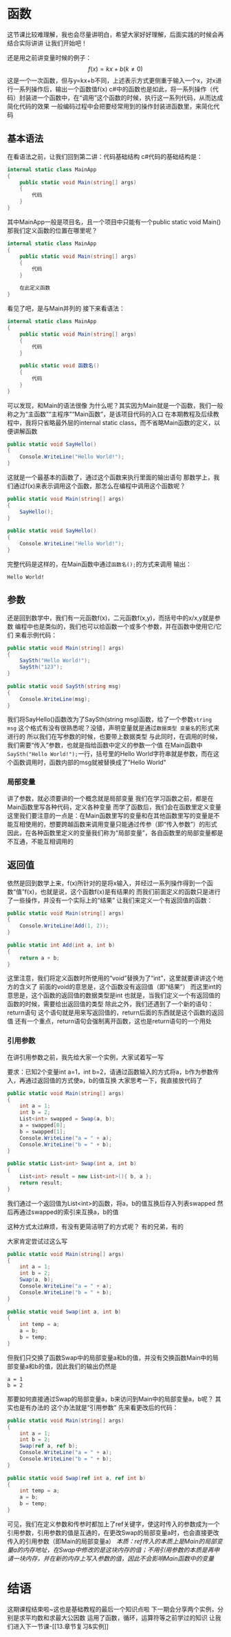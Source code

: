 # 函数

这节课比较难理解，我也会尽量讲明白，希望大家好好理解，后面实践的时候会再结合实际讲讲
让我们开始吧！

还是用之前讲变量时候的例子：
$$f(x)=kx+b(k\ne0)$$
这是一个一次函数，但与y=kx+b不同，上述表示方式更侧重于输入一个x，对x进行一系列操作后，输出一个函数值f(x)
c#中的函数也是如此，将一系列操作（代码）封装进一个函数中，在“调用”这个函数的时候，执行这一系列代码，从而达成简化代码的效果
一般编码过程中会把要经常用到的操作封装进函数里，来简化代码
## 基本语法

在看语法之前，让我们回到第二讲：代码基础结构
c#代码的基础结构是：
```c#
internal static class MainApp  
{  
    public static void Main(string[] args)  
    {        
	    代码
    }
}
```
其中MainApp一般是项目名，且一个项目中只能有一个public static void Main()
那我们定义函数的位置在哪里呢？
```c#
internal static class MainApp  
{  
    public static void Main(string[] args)  
    {        
	    代码
    }

	在此定义函数
}
```
看见了吧，是与Main并列的
接下来看语法：
```c#
internal static class MainApp  
{  
    public static void Main(string[] args)  
    {        
	    代码
    }

	public static void 函数名()
	{
		代码
	}
}
```
可以发现，和Main的语法很像
为什么呢？其实因为Main就是一个函数，我们一般称之为“主函数”“主程序”“Main函数”，是该项目代码的入口
在本期教程及后续教程中，我将只省略最外层的internal static class，而不省略Main函数的定义，以便讲解函数
```c#
public static void SayHello()  
{  
    Console.WriteLine("Hello World!");  
}
```
这就是一个最基本的函数了，通过这个函数来执行里面的输出语句
那数学上，我们通过f(x)来表示调用这个函数，那怎么在编程中调用这个函数呢？
```c#
public static void Main(string[] args)  
{  
    SayHello();  
}  
  
public static void SayHello()  
{  
    Console.WriteLine("Hello World!");  
}
```
完整代码是这样的，在Main函数中通过`函数名();`的方式来调用
输出：
```output
Hello World!
```
## 参数

还是回到数学中，我们有一元函数f(x)，二元函数f(x,y)，而括号中的x/x,y就是参数
编程中也是类似的，我们也可以给函数一个或多个参数，并在函数中使用它/它们
来看示例代码：
```c#
public static void Main(string[] args)  
{  
    SaySth("Hello World!");  
    SaySth("123");  
}  
  
public static void SaySth(string msg)  
{  
    Console.WriteLine(msg);  
}
```
我们将SayHello()函数改为了SaySth(string msg)函数，给了一个参数`string msg`
这个格式有没有很熟悉呢？没错，声明变量就是通过`数据类型 变量名`的形式来进行的
所以我们在写参数的时候，也要带上数据类型
与此同时，在调用的时候，我们需要“传入”参数，也就是指给函数中定义的参数一个值
在Main函数中`SaySth("Hello World!");`一行，括号里的Hello World字符串就是参数，而在这个函数调用时，函数内部的msg就被替换成了"Hello World"
### 局部变量

讲了参数，就必须要讲的一个概念就是局部变量
我们在学习函数之前，都是在Main函数里写各种代码，定义各种变量
而学了函数后，我们会在函数里定义变量
这里我们要注意的一点是：在Main函数里写的变量和在其他函数里写的变量是不能互相使用的，想要跨越函数来调用变量只能通过传参（即“传入参数”）的形式
因此，在各种函数里定义的变量我们称为“局部变量”，各自函数里的局部变量都是不互通，不能互相调用的
## 返回值

依然是回到数学上来，f(x)所针对的是将x输入，并经过一系列操作得到一个函数“值”f(x)，也就是说，这个函数f(x)是有结果的
而我们前面定义的函数只是进行了一些操作，并没有一个实际上的“结果”
让我们来定义一个有返回值的函数：
```c#
public static void Main(string[] args)  
{  
	Console.WriteLine(Add(1, 2));
}  
  
public static int Add(int a, int b)  
{  
    return a + b;  
}
```
这里注意，我们将定义函数时所使用的“void”替换为了“int”，这里就要讲讲这个地方的含义了
前面的void的意思是，这个函数没有返回值（即“结果”）
而这里int的意思是，这个函数的返回值的数据类型是int
也就是，当我们定义一个有返回值的函数的时候，需要给出返回值的类型
除此之外，我们还遇到了一个新的语句：return语句
这个语句就是用来写返回值的，return后面的东西就是这个函数的返回值
还有一个重点，return语句会强制离开函数，这也是return语句的一个用处
### 引用参数

在讲引用参数之前，我先给大家一个实例，大家试着写一写

要求：已知2个变量int a=1，int b=2，请通过函数输入的方式将a，b作为参数传入，再通过返回值的方式使a，b的值互换
大家思考一下，我直接放代码了
```c#
public static void Main(string[] args)  
{  
    int a = 1;  
    int b = 2;  
    List<int> swapped = Swap(a, b);  
    a = swapped[0];  
    b = swapped[1];  
    Console.WriteLine("a = " + a);  
    Console.WriteLine("b = " + b);  
}  
  
public static List<int> Swap(int a, int b)  
{  
    List<int> result = new List<int>(){ b, a };  
    return result;  
}
```
我们通过一个返回值为List\<int\>的函数，将a，b的值互换后存入列表swapped
然后再通过swapped的索引来互换a，b的值

这种方式太过麻烦，有没有更简洁明了的方式呢？
有的兄弟，有的

大家肯定尝试过这么写
```c#
public static void Main(string[] args)  
{  
    int a = 1;  
    int b = 2;  
    Swap(a, b);
    Console.WriteLine("a = " + a);  
    Console.WriteLine("b = " + b);  
}  
  
public static void Swap(int a, int b)  
{  
    int temp = a;  
    a = b;  
    b = temp;  
}
```
但我们只交换了函数Swap中的局部变量a和b的值，并没有交换函数Main中的局部变量a和b的值，因此我们的输出仍然是
```output
a = 1
b = 2
```
那要如何直接通过Swap的局部变量a，b来访问到Main中的局部变量a，b呢？
其实也是有办法的
这个办法就是“引用参数”
先来看更改后的代码：
```c#
public static void Main(string[] args)  
{  
    int a = 1;  
    int b = 2;  
    Swap(ref a, ref b);  
    Console.WriteLine("a = " + a);  
    Console.WriteLine("b = " + b);  
}  
  
public static void Swap(ref int a, ref int b)  
{  
    int temp = a;  
    a = b;  
    b = temp;  
}
```
可见，我们在定义参数和传参时都加上了ref关键字，使这时传入的参数成为一个引用参数，引用参数的值是互通的，在更改Swap的局部变量a时，也会直接更改传入的引用参数（即Main的局部变量a）
*本质：ref传入的本质上是Main的局部变量a的内存地址，在Swap中修改的是这块内存的值；不用引用参数的本质是再申请一块内存，并在新的内存上写入参数的值，因此不会影响Main函数中的变量*
# 结语

这期课程结束啦~这也是基础教程的最后一个知识点啦
下一期会分享两个实例，分别是求平均数和求最大公因数
运用了函数，循环，运算符等之前学过的知识
让我们进入下一节课-[[13.章节复习&实例]]